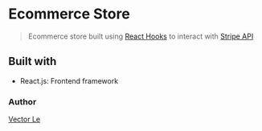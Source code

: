 # Ecommerce Store

> Ecommerce store built using [React Hooks](https://reactjs.org/docs/hooks-reference.html) to interact with [Stripe API](https://stripe.com/docs/api)

## Built with
* React.js: Frontend framework

### Author

[Vector Le](https://www.vectorle.xyz)

